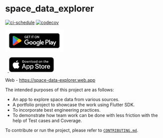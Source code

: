 # space_data_explorer

[![ci-schedule][ci-badge]][ci-link]
[![codecov][codecov-badge]][codecov-link]

<a href='https://play.google.com/store/apps/details?id=dev.hrishikesh_kadam.flutter.space_data_explorer'>
  <img alt='Get it on Google Play' src='assets/google/play-store-badge.png' height='72'/>
</a>

&nbsp;&nbsp;<a href='https://apps.apple.com/us/app/space-data-explorer/id6471949704'>
  <picture>
    <source media='(prefers-color-scheme: dark)' srcset='assets/apple/app-store-black-badge.svg'/>
    <img alt='Download on the App Store' src='assets/apple/app-store-black-badge.svg' height='48'/>
  </picture>
</a>

Web - https://space-data-explorer.web.app  

The intended purposes of this project are as follows:
- An app to explore space data from various sources.
- A portfolio project to showcase the work using Flutter SDK.
- To incorporate best engineering practices.
- To demonstrate how team work can be done with less friction with the help of Test cases and Coverage.

To contribute or run the project, please refer to [`CONTRIBUTING.md`].


[ci-badge]: https://github.com/hrishikesh-kadam/space_data_explorer/actions/workflows/ci-schedule.yml/badge.svg
[ci-link]: https://github.com/hrishikesh-kadam/space_data_explorer/actions/workflows/ci-schedule.yml
[codecov-badge]: https://codecov.io/gh/hrishikesh-kadam/space_data_explorer/branch/dev/graph/badge.svg
[codecov-link]: https://codecov.io/gh/hrishikesh-kadam/space_data_explorer
[`CONTRIBUTING.md`]: CONTRIBUTING.md
